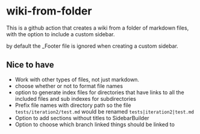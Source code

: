 # wiki-from-folder
This is a github action that creates a wiki from a folder of markdown files, with the option to include a custom sidebar.

by default the _Footer file is ignored when creating a custom sidebar.

## Nice to have
- Work with other types of files, not just markdown.
- choose whether or not to format file names
- option to generate index files for directories that have links to all the included files and sub indexes for subdirectories
- Prefix file names with directory path so the file `tests/iteration2/test.md` would be renamed `tests|iteration2|test.md`
- Option to add sections without titles to SidebarBuilder
- Option to choose which branch linked things should be linked to
